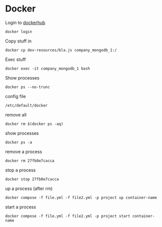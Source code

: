 # Docker

Login to [dockerhub](https://hub.docker.com/)

```
docker login
```

Copy stuff in

```
docker cp dev-resources/bla.js company_mongodb_1:/
```

Exec stuff

```
docker exec -it company_mongodb_1 bash
```

Show processes

```
docker ps --no-trunc
```


config file

```
/etc/default/docker
```

remove all
```
docker rm $(docker ps -aq)
```

show processes
```
docker ps -a
```

remove a process
```
docker rm 27fb0e7cacca
```

stop a process
```
docker stop 27fb0e7cacca
```

up a process (after rm)
```
docker compose -f file.yml -f file2.yml -p project up container-name
```

start a process
```
docker compose -f file.yml -f file2.yml -p project start container-name
```

